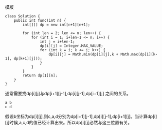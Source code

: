 模版
```
class Solution {
    public int func(int n) {
        int[][] dp = new int[n+1][n+1];

        for (int len = 2; len <= n; len++) {
            for (int i = 1; i+len-1 <= n; i++) {
                int j = i+len-1;
                dp[i][j] = Integer.MAX_VALUE;
                for (int k = i; k <= j; k++) {
                    dp[i][j] = Math.min(dp[i][j],k + Math.max(dp[i][k-1], dp[k+1][j]));
                }
            }
        }
        return dp[1][n];
    }
}
```

通常需要找dp[i][j]与dp[i+1][j-1],dp[i][j-1],dp[i+1][j] 之间的关系。
```
a b
c d
```
假设b坐标为dp[i][j],则c,a,d分别为dp[i+1][j-1],dp[i][j-1],dp[i+1][j]。当计算dp[i][j]时候,a,c,d的值已经计算出来。所以dp[i][j]必然与这三位置有关。
